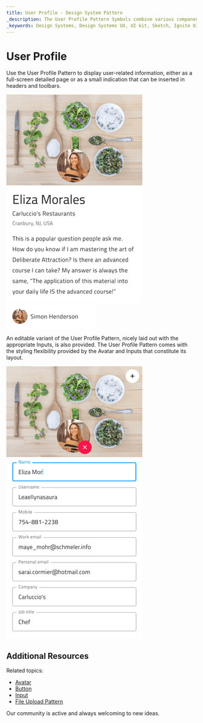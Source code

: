 ```yaml
---
title: User Profile - Design System Pattern
_description: The User Profile Pattern Symbols combine various components that display user-related information such as name, personal traits, contact information, etc. 
_keywords: Design Systems, Design Systems UX, UI kit, Sketch, Ignite UI for Angular, Sketch to Angular, Angular, Angular Design System, Export code from Sketch, Design Kits for Angular, Sketch HTML, Sketch to HTML, Sketch UI kits, Figma, Figma to Angular, Export code from Figma, Figma HTML, Figma to HTML, Figma UI kits
---
```


# User Profile

Use the User Profile Pattern to display user-related information, either as a full-screen detailed page or as a small indication that can be inserted in headers and toolbars.

<img class="responsive-img" src="../images/profile_demo.png" srcset="../images/profile_demo@2x.png 2x" />
<img class="responsive-img" src="../images/profile_small.png" srcset="../images/profile_small@2x.png 2x" />

An editable variant of the User Profile Pattern, nicely laid out with the appropriate Inputs, is also provided. The User Profile Pattern comes with the styling flexibility provided by the Avatar and Inputs that constitute its layout.

<img class="responsive-img" src="../images/edit_profile_demo.png" srcset="../images/edit_profile_demo@2x.png 2x" />

## Additional Resources

Related topics:

- [Avatar](../components/avatar.md)
- [Button](../components/button.md)
- [Input](../components/input.md)
- [File Upload Pattern](file-upload.md)
  <div class="divider--half"></div>

Our community is active and always welcoming to new ideas.

